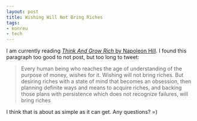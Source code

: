 ```yaml
---
layout: post
title: Wishing Will Not Bring Riches
tags:
- konreu
- tech
---
```

I am currently reading <a href="http://books.google.com/books?id=c86H36mgiM4C&lpg=PP1&dq=think%20and%20grow%20rich&pg=PP1#v=onepage&q&f=false"><em>Think And Grow Rich</em> by Napoleon Hill</a>. I found this paragraph too good to not post, but too long to tweet:

<blockquote>Every human being who reaches the age of understanding of the purpose of money, wishes for it. Wishing will not bring riches. But desiring riches with a state of mind that becomes an obsession, then planning definite ways and means to acquire riches, and backing those plans with persistence which does not recognize failures, will bring riches</blockquote>

I think that is about as simple as it can get. Any questions?  =)
